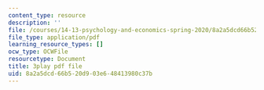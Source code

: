 ```yaml
---
content_type: resource
description: ''
file: /courses/14-13-psychology-and-economics-spring-2020/8a2a5dcd66b520d903e648413980c37b_LJnCFFyF-M.pdf
file_type: application/pdf
learning_resource_types: []
ocw_type: OCWFile
resourcetype: Document
title: 3play pdf file
uid: 8a2a5dcd-66b5-20d9-03e6-48413980c37b
---
```

